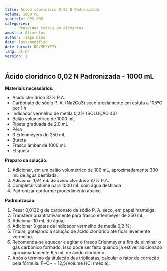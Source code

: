 ```yaml
---
title: Ácido clorídrico 0,02 N Padronizada
volume: 1000 mL
subtitle: PPS-005
categories:
    - Proteínas totais em alimentos
amostra: Alimentos
author: Tiago Dias
date: last-modified
date-format: DD/MM/YYYY
lang: pt-br
version: 1
---
```


## Ácido clorídrico 0,02 N Padronizada - 1000 mL

**Materiais necessários:**

- Ácido clorídrico 37% P.A.
- Carbonato de sódio P. A. (Na2Co3) seco previamente em estufa a 105ºC por 1 h
- Indicador vermelho de metila 0,2% (SOLUÇÃO 43)
- Balão volumétrico de 1000 mL
- Pipeta graduada de 2,0 mL
- Pêra
- 3 Erlenmeyers de 250 mL
- Bureta
- Frasco âmbar de 1000 mL
- Etiqueta

**Preparo da solução:**

1. Adicionar, em um balão volumétrico de 100 mL, aproximadamente 300 mL de água destilada.
2. Adicionar 1,64 mL de ácido clorídrico 37% P.A.
3. Completar volume para 1000 mL com água destilada
4. Padronizar conforme procedimento abaixo.

**Padronização:**

1. Pesar 0,0132 g de carbonato de sódio P. A. seco, em papel manteiga;
2. Transferir quantitativamente para frasco erlenmeyer de 250 mL;
3. Adicionar 10 mL de água;
4. Adicionar 3 gotas de indicador vermelho de metila 0,2 %;
5. Titular, gotejando a solução de ácido clorídrico até ficar levemente vermelho.
6. Recomenda-se aquecer e agitar o frasco Erlenmeyer a fim de eliminar o gás carbônico formado. Isso pode ser feito quando já estiver adicionado aproximadamente 6,5 mL de ácido clorídrico
7. Após o término da titulação das triplicatas, calcular o fator de correção pela fórmula: F~C~ = 12,5/Volume HCl (média).
